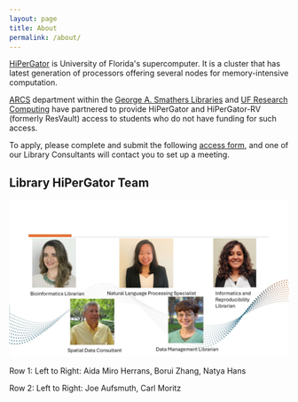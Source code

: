 ```yaml
---
layout: page
title: About
permalink: /about/
---
```


[HiPerGator](https://www.rc.ufl.edu/about/hipergator/) is University of Florida's supercomputer. It is a cluster that has 
latest generation of processors offering several nodes for memory-intensive computation.

[ARCS](https://arcs.uflib.ufl.edu/) department within the [George A. Smathers Libraries](https://uflib.ufl.edu/) and [UF Research Computing](https://www.rc.ufl.edu/) have partnered to provide HiPerGator and HiPerGator-RV (formerly ResVault) access to students who do not have funding for such access.

To apply, please complete and submit the following [access form](https://arcs.uflib.ufl.edu/student-hipergator-request/), and one of our Library Consultants will contact you to set up a meeting.

## Library HiPerGator Team
![HiPerGatorTeam](https://github.com/NatyaHans/HiPerGatorOnboarding/blob/master/images/Slide1.jpg)

Row 1: Left to Right: Aida Miro Herrans, Borui Zhang, Natya Hans

Row 2: Left to Right: Joe Aufsmuth, Carl Moritz
